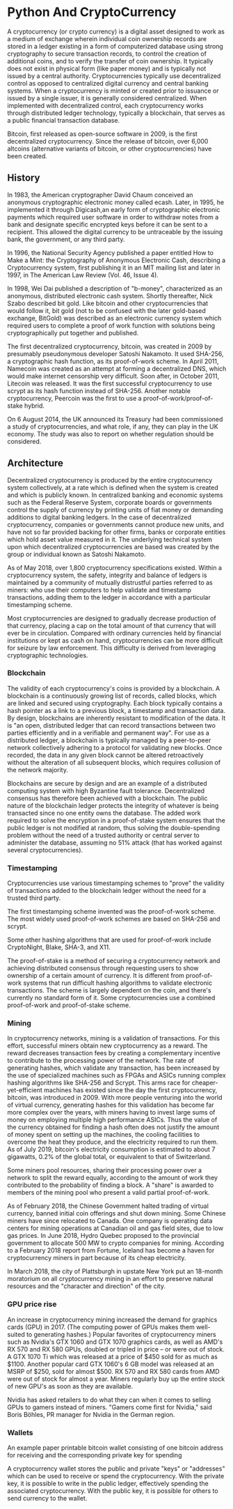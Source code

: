 # Python And CryptoCurrency

A cryptocurrency (or crypto currency) is a digital asset designed to work as a medium of exchange wherein individual coin ownership records are stored in a ledger existing in a form of computerized database using strong cryptography to secure transaction records, to control the creation of additional coins, and to verify the transfer of coin ownership. It typically does not exist in physical form (like paper money) and is typically not issued by a central authority. Cryptocurrencies typically use decentralized control as opposed to centralized digital currency and central banking systems. When a cryptocurrency is minted or created prior to issuance or issued by a single issuer, it is generally considered centralized. When implemented with decentralized control, each cryptocurrency works through distributed ledger technology, typically a blockchain, that serves as a public financial transaction database.

Bitcoin, first released as open-source software in 2009, is the first decentralized cryptocurrency. Since the release of bitcoin, over 6,000 altcoins (alternative variants of bitcoin, or other cryptocurrencies) have been created.

## History

In 1983, the American cryptographer David Chaum conceived an anonymous cryptographic electronic money called ecash. Later, in 1995, he implemented it through Digicash,an early form of cryptographic electronic payments which required user software in order to withdraw notes from a bank and designate specific encrypted keys before it can be sent to a recipient. This allowed the digital currency to be untraceable by the issuing bank, the government, or any third party.

In 1996, the National Security Agency published a paper entitled How to Make a Mint: the Cryptography of Anonymous Electronic Cash, describing a Cryptocurrency system, first publishing it in an MIT mailing list and later in 1997, in The American Law Review (Vol. 46, Issue 4).

In 1998, Wei Dai published a description of "b-money", characterized as an anonymous, distributed electronic cash system. Shortly thereafter, Nick Szabo described bit gold. Like bitcoin and other cryptocurrencies that would follow it, bit gold (not to be confused with the later gold-based exchange, BitGold) was described as an electronic currency system which required users to complete a proof of work function with solutions being cryptographically put together and published.

The first decentralized cryptocurrency, bitcoin, was created in 2009 by presumably pseudonymous developer Satoshi Nakamoto. It used SHA-256, a cryptographic hash function, as its proof-of-work scheme. In April 2011, Namecoin was created as an attempt at forming a decentralized DNS, which would make internet censorship very difficult. Soon after, in October 2011, Litecoin was released. It was the first successful cryptocurrency to use scrypt as its hash function instead of SHA-256. Another notable cryptocurrency, Peercoin was the first to use a proof-of-work/proof-of-stake hybrid.

On 6 August 2014, the UK announced its Treasury had been commissioned a study of cryptocurrencies, and what role, if any, they can play in the UK economy. The study was also to report on whether regulation should be considered.

## Architecture

Decentralized cryptocurrency is produced by the entire cryptocurrency system collectively, at a rate which is defined when the system is created and which is publicly known. In centralized banking and economic systems such as the Federal Reserve System, corporate boards or governments control the supply of currency by printing units of fiat money or demanding additions to digital banking ledgers. In the case of decentralized cryptocurrency, companies or governments cannot produce new units, and have not so far provided backing for other firms, banks or corporate entities which hold asset value measured in it. The underlying technical system upon which decentralized cryptocurrencies are based was created by the group or individual known as Satoshi Nakamoto.

As of May 2018, over 1,800 cryptocurrency specifications existed. Within a cryptocurrency system, the safety, integrity and balance of ledgers is maintained by a community of mutually distrustful parties referred to as miners: who use their computers to help validate and timestamp transactions, adding them to the ledger in accordance with a particular timestamping scheme.

Most cryptocurrencies are designed to gradually decrease production of that currency, placing a cap on the total amount of that currency that will ever be in circulation. Compared with ordinary currencies held by financial institutions or kept as cash on hand, cryptocurrencies can be more difficult for seizure by law enforcement. This difficulty is derived from leveraging cryptographic technologies.

### Blockchain

The validity of each cryptocurrency's coins is provided by a blockchain. A blockchain is a continuously growing list of records, called blocks, which are linked and secured using cryptography. Each block typically contains a hash pointer as a link to a previous block, a timestamp and transaction data. By design, blockchains are inherently resistant to modification of the data. It is "an open, distributed ledger that can record transactions between two parties efficiently and in a verifiable and permanent way". For use as a distributed ledger, a blockchain is typically managed by a peer-to-peer network collectively adhering to a protocol for validating new blocks. Once recorded, the data in any given block cannot be altered retroactively without the alteration of all subsequent blocks, which requires collusion of the network majority.

Blockchains are secure by design and are an example of a distributed computing system with high Byzantine fault tolerance. Decentralized consensus has therefore been achieved with a blockchain. The public nature of the blockchain ledger protects the integrity of whatever is being transacted since no one entity owns the database. The added work required to solve the encryption in a proof-of-stake system ensures that the public ledger is not modified at random, thus solving the double-spending problem without the need of a trusted authority or central server to administer the database, assuming no 51% attack (that has worked against several cryptocurrencies).

### Timestamping
Cryptocurrencies use various timestamping schemes to "prove" the validity of transactions added to the blockchain ledger without the need for a trusted third party.

The first timestamping scheme invented was the proof-of-work scheme. The most widely used proof-of-work schemes are based on SHA-256 and scrypt.

Some other hashing algorithms that are used for proof-of-work include CryptoNight, Blake, SHA-3, and X11.

The proof-of-stake is a method of securing a cryptocurrency network and achieving distributed consensus through requesting users to show ownership of a certain amount of currency. It is different from proof-of-work systems that run difficult hashing algorithms to validate electronic transactions. The scheme is largely dependent on the coin, and there's currently no standard form of it. Some cryptocurrencies use a combined proof-of-work and proof-of-stake scheme.

### Mining

In cryptocurrency networks, mining is a validation of transactions. For this effort, successful miners obtain new cryptocurrency as a reward. The reward decreases transaction fees by creating a complementary incentive to contribute to the processing power of the network. The rate of generating hashes, which validate any transaction, has been increased by the use of specialized machines such as FPGAs and ASICs running complex hashing algorithms like SHA-256 and Scrypt. This arms race for cheaper-yet-efficient machines has existed since the day the first cryptocurrency, bitcoin, was introduced in 2009. With more people venturing into the world of virtual currency, generating hashes for this validation has become far more complex over the years, with miners having to invest large sums of money on employing multiple high performance ASICs. Thus the value of the currency obtained for finding a hash often does not justify the amount of money spent on setting up the machines, the cooling facilities to overcome the heat they produce, and the electricity required to run them. As of July 2019, bitcoin's electricity consumption is estimated to about 7 gigawatts, 0.2% of the global total, or equivalent to that of Switzerland.

Some miners pool resources, sharing their processing power over a network to split the reward equally, according to the amount of work they contributed to the probability of finding a block. A "share" is awarded to members of the mining pool who present a valid partial proof-of-work.

As of February 2018, the Chinese Government halted trading of virtual currency, banned initial coin offerings and shut down mining. Some Chinese miners have since relocated to Canada. One company is operating data centers for mining operations at Canadian oil and gas field sites, due to low gas prices. In June 2018, Hydro Quebec proposed to the provincial government to allocate 500 MW to crypto companies for mining. According to a February 2018 report from Fortune, Iceland has become a haven for cryptocurrency miners in part because of its cheap electricity.

In March 2018, the city of Plattsburgh in upstate New York put an 18-month moratorium on all cryptocurrency mining in an effort to preserve natural resources and the "character and direction" of the city.

### GPU price rise

An increase in cryptocurrency mining increased the demand for graphics cards (GPU) in 2017. (The computing power of GPUs makes them well-suited to generating hashes.) Popular favorites of cryptocurrency miners such as Nvidia's GTX 1060 and GTX 1070 graphics cards, as well as AMD's RX 570 and RX 580 GPUs, doubled or tripled in price – or were out of stock. A GTX 1070 Ti which was released at a price of $450 sold for as much as $1100. Another popular card GTX 1060's 6 GB model was released at an MSRP of $250, sold for almost $500. RX 570 and RX 580 cards from AMD were out of stock for almost a year. Miners regularly buy up the entire stock of new GPU's as soon as they are available.

Nvidia has asked retailers to do what they can when it comes to selling GPUs to gamers instead of miners. "Gamers come first for Nvidia," said Boris Böhles, PR manager for Nvidia in the German region.

### Wallets

An example paper printable bitcoin wallet consisting of one bitcoin address for receiving and the corresponding private key for spending

A cryptocurrency wallet stores the public and private "keys" or "addresses" which can be used to receive or spend the cryptocurrency. With the private key, it is possible to write in the public ledger, effectively spending the associated cryptocurrency. With the public key, it is possible for others to send currency to the wallet.
